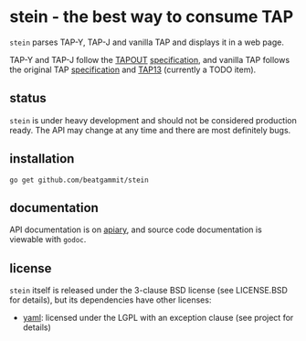 stein - the best way to consume TAP
===================================

`stein` parses TAP-Y, TAP-J and vanilla TAP and displays it in a web page.

TAP-Y and TAP-J follow the [TAPOUT](https://github.com/rubyworks/tapout) [specification](https://github.com/rubyworks/tapout/wiki/TAP-Y-J-Specification), and vanilla TAP follows the original TAP [specification](http://testanything.org/tap-specification.html) and [TAP13](http://testanything.org/tap-version-13-specification.html) (currently a TODO item).

status
------

`stein` is under heavy development and should not be considered production ready. The API may change at any time and there are most definitely bugs.

installation
------------

    go get github.com/beatgammit/stein

documentation
-------------

API documentation is on [apiary](http://docs.stein.apiary.io), and source code documentation is viewable with `godoc`.

license
-------

`stein` itself is released under the 3-clause BSD license (see LICENSE.BSD for details), but its dependencies have other licenses:

* [yaml](https://github.com/go-yaml/yaml): licensed under the LGPL with an exception clause (see project for details)
